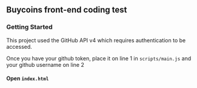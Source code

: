 
## Buycoins front-end coding test

### Getting Started
This project used the GitHub API v4 which requires authentication to be accessed.




Once you have your github token, place it on line 1 in ``scripts/main.js``
and your github username on line 2




#### Open ``index.html``  


